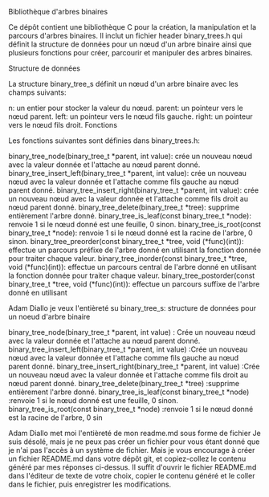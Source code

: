 
Bibliothèque d'arbres binaires

Ce dépôt contient une bibliothèque C pour la création, la manipulation et la parcours d'arbres binaires. Il inclut un fichier header binary_trees.h qui définit la structure de données pour un nœud d'un arbre binaire ainsi que plusieurs fonctions pour créer, parcourir et manipuler des arbres binaires.

Structure de données

La structure binary_tree_s définit un nœud d'un arbre binaire avec les champs suivants:

n: un entier pour stocker la valeur du nœud.
parent: un pointeur vers le nœud parent.
left: un pointeur vers le nœud fils gauche.
right: un pointeur vers le nœud fils droit.
Fonctions

Les fonctions suivantes sont définies dans binary_trees.h:

binary_tree_node(binary_tree_t *parent, int value): crée un nouveau nœud avec la valeur donnée et l'attache au nœud parent donné.
binary_tree_insert_left(binary_tree_t *parent, int value): crée un nouveau nœud avec la valeur donnée et l'attache comme fils gauche au nœud parent donné.
binary_tree_insert_right(binary_tree_t *parent, int value): crée un nouveau nœud avec la valeur donnée et l'attache comme fils droit au nœud parent donné.
binary_tree_delete(binary_tree_t *tree): supprime entièrement l'arbre donné.
binary_tree_is_leaf(const binary_tree_t *node): renvoie 1 si le nœud donné est une feuille, 0 sinon.
binary_tree_is_root(const binary_tree_t *node): renvoie 1 si le nœud donné est la racine de l'arbre, 0 sinon.
binary_tree_preorder(const binary_tree_t *tree, void (*func)(int)): effectue un parcours préfixe de l'arbre donné en utilisant la fonction donnée pour traiter chaque valeur.
binary_tree_inorder(const binary_tree_t *tree, void (*func)(int)): effectue un parcours central de l'arbre donné en utilisant la fonction donnée pour traiter chaque valeur.
binary_tree_postorder(const binary_tree_t *tree, void (*func)(int)): effectue un parcours suffixe de l'arbre donné en utilisant



Adam Diallo
je veux l'entièreté su
binary_tree_s: structure de données pour un noeud d'arbre binaire

binary_tree_node(binary_tree_t *parent, int value) : Crée un nouveau nœud avec la valeur donnée et l'attache au nœud parent donné.
binary_tree_insert_left(binary_tree_t *parent, int value) :Crée un nouveau nœud avec la valeur donnée et l'attache comme fils gauche au nœud parent donné.
binary_tree_insert_right(binary_tree_t *parent, int value) :Crée un nouveau nœud avec la valeur donnée et l'attache comme fils droit au nœud parent donné.
binary_tree_delete(binary_tree_t *tree) :supprime entièrement l'arbre donné.
binary_tree_is_leaf(const binary_tree_t *node) :renvoie 1 si le nœud donné est une feuille, 0 sinon.
binary_tree_is_root(const binary_tree_t *node) :renvoie 1 si le nœud donné est la racine de l'arbre, 0 sin



Adam Diallo
met moi l'entièreté de mon readme.md sous forme de fichier
Je suis désolé, mais je ne peux pas créer un fichier pour vous étant donné que je n'ai pas l'accès à un système de fichier. Mais je vous encourage à créer un fichier README.md dans votre dépôt git, et copiez-collez le contenu généré par mes réponses ci-dessus. Il suffit d'ouvrir le fichier README.md dans l'éditeur de texte de votre choix, copier le contenu généré et le coller dans le fichier, puis enregistrer les modifications.



